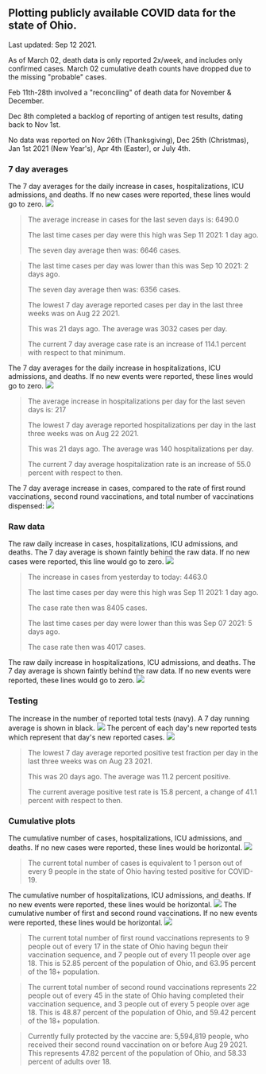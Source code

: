 ## Plotting publicly available COVID data for the state of Ohio. 

Last updated: Sep 12 2021. 

As of March 02, death data is only reported 2x/week, and includes only confirmed cases. March 02 cumulative death counts have dropped due to the missing "probable" cases.

Feb 11th-28th involved a "reconciling" of death data for November & December.

Dec 8th completed a backlog of reporting of antigen test results, dating back to Nov 1st.

No data was reported on Nov 26th (Thanksgiving), Dec 25th (Christmas), Jan 1st 2021 (New Year's), Apr 4th (Easter), or July 4th.
### 7 day averages
The 7 day averages for the daily increase in cases, hospitalizations, ICU admissions, and deaths. If no new cases were reported, these lines would go to zero.
![](7dayaverage_cases.png)

>The average increase in cases for the last seven days is: 6490.0
>
>The last time cases per day were this high was Sep 11 2021: 1 day ago.
>
>The seven day average then was: 6646 cases.

>
>The last time cases per day was lower than this was Sep 10 2021: 2 days ago.
>
>The seven day average then was: 6356 cases.
>
>The lowest 7 day average reported cases per day in the last three weeks was on Aug 22 2021.
>
>This was 21 days ago. The average was 3032 cases per day.
>
>The current 7 day average case rate is an increase of 114.1 percent with respect to that minimum.

The 7 day averages for the daily increase in hospitalizations, ICU admissions, and deaths. If no new events were reported, these lines would go to zero.
![](7dayaverage_hospital.png)

>The average increase in hospitalizations per day for the last seven days is: 217
>
>The lowest 7 day average reported hospitalizations per day in the last three weeks was on Aug 22 2021.
>
>This was 21 days ago. The average was 140 hospitalizations per day.
>
>The current 7 day average hospitalization rate is an increase of 55.0 percent with respect to then.

The 7 day average increase in cases, compared to the rate of first round vaccinations, second round vaccinations, and total number of vaccinations dispensed:
![](DailyVaccinationsCases.png)

### Raw data
The raw daily increase in cases, hospitalizations, ICU admissions, and deaths. The 7 day average is shown faintly behind the raw data. If no new cases were reported, this line would go to zero.
![](DailyCases.png)

>The increase in cases from yesterday to today: 4463.0 
>
>The last time cases per day were this high was Sep 11 2021: 1 day ago. 
>
>The case rate then was 8405 cases.
>
>The last time cases per day were lower than this was Sep 07 2021: 5 days ago. 
>
>The case rate then was 4017 cases.

The raw daily increase in hospitalizations, ICU admissions, and deaths. The 7 day average is shown faintly behind the raw data. If no new events were reported, these lines would go to zero.
![](DailyHospitalizations.png)

### Testing

The increase in the number of reported total tests (navy). A 7 day running average is shown in black.
![](DailyTests.png)
The percent of each day's new reported tests which represent that day's new reported cases.
![](percentpositive_tests.png)

>The lowest 7 day average reported positive test fraction per day in the last three weeks was on Aug 23 2021.
>
>This was 20 days ago. The average was 11.2 percent positive. 
>
>The current average positive test rate is 15.8 percent, a change of 41.1 percent with respect to then. 

### Cumulative plots
The cumulative number of cases, hospitalizations, ICU admissions, and deaths. If no new cases were reported, these lines would be horizontal.
![](Cases.png)

>The current total number of cases is equivalent to 1 person out of every 9 people in the state of Ohio having tested positive for COVID-19.

The cumulative number of hospitalizations, ICU admissions, and deaths. If no new events were reported, these lines would be horizontal.
![](Hospitalizations.png)
The cumulative number of first and second round vaccinations. If no new events were reported, these lines would be horizontal.
![](Vaccinations.png)

>The current total number of first round vaccinations represents to 9 people out of every 17 in the state of Ohio having begun their vaccination sequence, and 7 people out of every 11 people over age 18.
 >This is 52.85 percent of the population of Ohio, and 63.95 percent of the 18+ population.

>The current total number of second round vaccinations represents 22 people out of every 45 in the state of Ohio having completed their vaccination sequence, and 3 people out of every 5 people over age 18. 
>This is 48.87 percent of the population of Ohio, and 59.42 percent of the 18+ population.

>Currently fully protected by the vaccine are: 5,594,819 people, who received their second round vaccination on or before Aug 29 2021.
>This represents 47.82 percent of the population of Ohio, and 58.33 percent of adults over 18.


